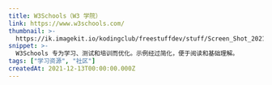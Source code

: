 ```yaml
---
title: W3Schools（W3 学院）
link: https://www.w3schools.com/
thumbnail: >-
  https://ik.imagekit.io/kodingclub/freestuffdev/stuff/Screen_Shot_2021-10-14_at_2.04.04_PM_fLTiXJtY5Se.png?updatedAt=1634191483253
snippet: >-
  W3Schools 专为学习、测试和培训而优化。示例经过简化，便于阅读和基础理解。
tags: ["学习资源", "社区"]
createdAt: 2021-12-13T00:00:00.000Z
---
```

